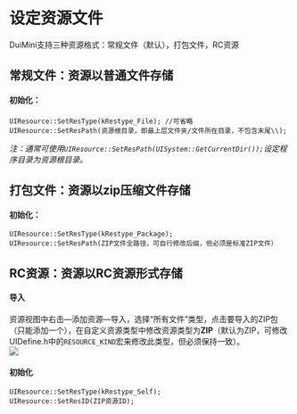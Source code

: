 # 设定资源文件
DuiMini支持三种资源格式：常规文件（默认），打包文件，RC资源
## 常规文件：资源以普通文件存储
#### 初始化：
    UIResource::SetResType(kRestype_File); //可省略
    UIResource::SetResPath(资源根目录，即最上层文件夹/文件所在目录，不包含末尾\\);
*注：通常可使用`UIResource::SetResPath(UISystem::GetCurrentDir());`设定程序目录为资源根目录。*
## 打包文件：资源以zip压缩文件存储
#### 初始化：
    UIResource::SetResType(kRestype_Package);
    UIResource::SetResPath(ZIP文件全路径，可自行修改后缀，但必须是标准ZIP文件）
## RC资源：资源以RC资源形式存储
#### 导入
资源视图中右击—添加资源—导入，选择“所有文件”类型，点击要导入的ZIP包（只能添加一个），在自定义资源类型中修改资源类型为**ZIP**（默认为ZIP，可修改UIDefine.h中的`RESOURCE_KIND`宏来修改此类型，但必须保持一致）。  
![](assets/002/20170705-d1e34a50.png)  
#### 初始化
    UIResource::SetResType(kRestype_Self);
    UIResource::SetResID(ZIP资源ID);
